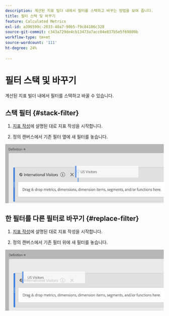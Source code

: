 ```yaml
---
description: 계산된 지표 빌더 내에서 필터를 스택하고 바꾸는 방법을 보여 줍니다.
title: 필터 스택 및 바꾸기
feature: Calculated Metrics
exl-id: a396599c-2033-40a7-90b5-f9c84106c328
source-git-commit: c343a729de4cb13473a7acc04e837b5e5f69809b
workflow-type: tm+mt
source-wordcount: '111'
ht-degree: 24%

---
```


# 필터 스택 및 바꾸기

계산된 지표 빌더 내에서 필터를 스택하고 바꿀 수 있습니다.

## 스택 필터 {#stack-filter}

1. [지표 작성](/help/components/calc-metrics/cm-workflow/cm-build-metrics.md)에 설명된 대로 지표 작성을 시작합니다.

1. 정의 캔버스에서 기존 필터 옆에 새 필터를 놓습니다.

![미국 방문자 지표를 보여주는 정의 캔버스가 기존 해외 방문자 옆에 놓였습니다.](assets/cm_stack_seg.png)

## 한 필터를 다른 필터로 바꾸기 {#replace-filter}

1. [지표 작성](/help/components/calc-metrics/cm-workflow/cm-build-metrics.md)에 설명된 대로 지표 작성을 시작합니다.

1. 정의 캔버스에서 기존 필터 위에 새 필터를 놓습니다.

![미국 방문자가 해외 방문자 지표 위에 드롭된 것을 보여 주는 정의 캔버스입니다.](assets/cm_replace_seg.png)
